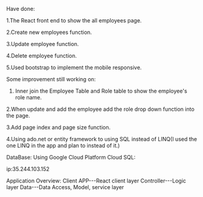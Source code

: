 Have done:

1.The React front end to show the all employees page.

2.Create new employees function.

3.Update employee function.

4.Delete employee function.

5.Used bootstrap to implement the mobile responsive.

Some improvement still working on:

1. Inner join the Employee Table and Role table to show the employee's role name.

2.When update and add the employee add the role drop down function into the page.

3.Add page index and page size function.

4.Using ado.net or entity framework to using SQL instead of LINQ(I used the one LINQ in the app and plan to instead of it.)

DataBase:
Using Google Cloud Platform Cloud SQL:

ip:35.244.103.152

Application Overview:
Client APP---React client layer
Controller---Logic layer
Data---Data Access, Model, service layer
